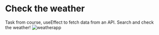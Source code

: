 # Check the weather
Task from course,  useEffect to fetch data from an API. Search and check the weather!
![weatherapp](https://user-images.githubusercontent.com/112859791/218456490-3cfcef4f-805f-48c5-8f62-0ca4c1ef4a95.png)
